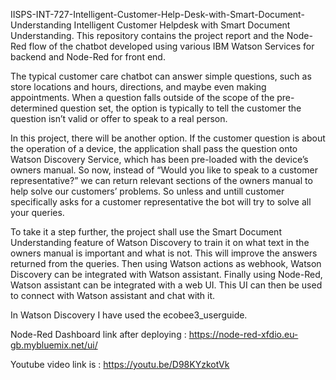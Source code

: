 IISPS-INT-727-Intelligent-Customer-Help-Desk-with-Smart-Document-Understanding
Intelligent Customer Helpdesk with Smart Document Understanding. 
This repository contains the project report and the Node-Red flow of the chatbot developed using various IBM Watson Services for backend and Node-Red for front end.

The typical customer care chatbot can answer simple questions, such as store locations and hours, directions, and maybe even making appointments. When a question falls outside of the scope of the pre-determined question set, the option is typically to tell the customer the question isn’t valid or offer to speak to a real person.

In this project, there will be another option. If the customer question is about the operation of a device, the application shall pass the question onto Watson Discovery Service, which has been pre-loaded with the device’s owners manual. So now, instead of “Would you like to speak to a customer representative?” we can return relevant sections of the owners manual to help solve our customers’ problems. So unless and untill customer specifically asks for a customer representative the bot will try to solve all your queries.

To take it a step further, the project shall use the Smart Document Understanding feature of Watson Discovery to train it on what text in the owners manual is important and what is not. This will improve the answers returned from the queries. Then using Watson actions as webhook, Watson Discovery can be integrated with Watson assistant. Finally using Node-Red, Watson assistant can be integrated with a web UI. This UI can then be used to connect with Watson assistant and chat with it.

In Watson Discovery I have used the ecobee3_userguide.

Node-Red Dashboard link after deploying : https://node-red-xfdio.eu-gb.mybluemix.net/ui/

Youtube video link is : https://youtu.be/D98KYzkotVk
